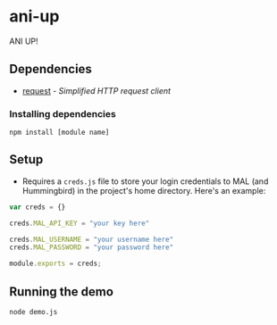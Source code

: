 ani-up
======

ANI UP!

## Dependencies

* [request](https://github.com/mikeal/request) - _Simplified HTTP request client_

### Installing dependencies

`npm install [module name]`

## Setup

* Requires a `creds.js` file to store your login credentials to MAL (and Hummingbird) in the project's home directory. Here's an example:

```JavaScript
var creds = {}

creds.MAL_API_KEY = "your key here"

creds.MAL_USERNAME = "your username here"
creds.MAL_PASSWORD = "your password here"

module.exports = creds;
```

## Running the demo

`node demo.js`
